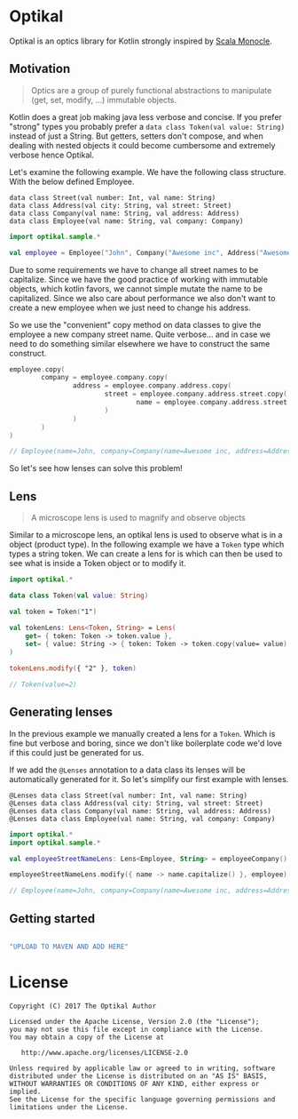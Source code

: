 # Optikal

Optikal is an optics library for Kotlin strongly inspired by [Scala Monocle](https://julien-truffaut.github.io/Monocle/).

## Motivation

> Optics are a group of purely functional abstractions to manipulate (get, set, modify, …) immutable objects.

Kotlin does a great job making java less verbose and concise. If you prefer "strong" types you probably prefer a `data class Token(val value: String)` instead of just a String.
But getters, setters don't compose, and when dealing with nested objects it could become cumbersome and extremely verbose hence Optikal.

Let's examine the following example. We have the following class structure. With the below defined Employee.

```
data class Street(val number: Int, val name: String)
data class Address(val city: String, val street: Street)
data class Company(val name: String, val address: Address)
data class Employee(val name: String, val company: Company)
```

```kotlin
import optikal.sample.*

val employee = Employee("John", Company("Awesome inc", Address("Awesome town", Street(23, "awesome street"))))
```

Due to some requirements we have to change all street names to be capitalize. Since we have the good practice of working with immutable objects, which kotlin favors, we cannot
simple mutate the name to be capitalized. Since we also care about performance we also don't want to create a new employee when we just need to change his address.

So we use the "convenient" copy method on data classes to give the employee a new company street name. Quite verbose... and in case we need to do something similar elsewhere we have
to construct the same construct.


```kotlin
employee.copy(
        company = employee.company.copy(
                address = employee.company.address.copy(
                        street = employee.company.address.street.copy(
                                name = employee.company.address.street.name.capitalize()
                        )
                )
        )
)
```
```kotlin
// Employee(name=John, company=Company(name=Awesome inc, address=Address(city=Awesome town, street=Street(number=23, name=Awesome street))))
```

So let's see how lenses can solve this problem!

## Lens

> A microscope lens is used to magnify and observe objects

Similar to a microscope lens, an optikal lens is used to observe what is in a object (product type). In the following example we have a `Token` type which
types a string token. We can create a lens for is which can then be used to see what is inside a Token object or to modify it.


```kotlin
import optikal.*

data class Token(val value: String)

val token = Token("1")

val tokenLens: Lens<Token, String> = Lens(
    get= { token: Token -> token.value },
    set= { value: String -> { token: Token -> token.copy(value= value) } }
)

tokenLens.modify({ "2" }, token)
```
```kotlin
// Token(value=2)
```

## Generating lenses

In the previous example we manually created a lens for a `Token`. Which is fine but verbose and boring, since we don't like boilerplate code we'd love
if this could just be generated for us.

If we add the `@Lenses` annotation to a data class its lenses will be automatically generated for it. So let's simplify our first example with lenses.
```
@Lenses data class Street(val number: Int, val name: String)
@Lenses data class Address(val city: String, val street: Street)
@Lenses data class Company(val name: String, val address: Address)
@Lenses data class Employee(val name: String, val company: Company)
```
```kotlin
import optikal.*
import optikal.sample.*

val employeeStreetNameLens: Lens<Employee, String> = employeeCompany() composeLens companyAddress() composeLens addressStreet() composeLens streetName()

employeeStreetNameLens.modify({ name -> name.capitalize() }, employee)
```
```kotlin
// Employee(name=John, company=Company(name=Awesome inc, address=Address(city=Awesome town, street=Street(number=23, name=Awesome street))))
```
## Getting started

```kotlin

"UPLOAD TO MAVEN AND ADD HERE"

```

# License

    Copyright (C) 2017 The Optikal Author

    Licensed under the Apache License, Version 2.0 (the "License");
    you may not use this file except in compliance with the License.
    You may obtain a copy of the License at

       http://www.apache.org/licenses/LICENSE-2.0

    Unless required by applicable law or agreed to in writing, software
    distributed under the License is distributed on an "AS IS" BASIS,
    WITHOUT WARRANTIES OR CONDITIONS OF ANY KIND, either express or implied.
    See the License for the specific language governing permissions and
    limitations under the License.

